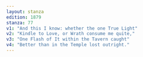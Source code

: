 ```yaml
---
layout: stanza
edition: 1879
stanza: 77
v1: "And this I know: whether the one True Light"
v2: "Kindle to Love, or Wrath consume me quite,"
v3: "One Flash of It within the Tavern caught"
v4: "Better than in the Temple lost outright."
---
```

